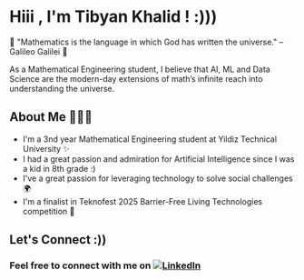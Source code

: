 # Hiii , I'm Tibyan Khalid ! :)))

🧠 "Mathematics is the language in which God has written the universe."
– Galileo Galilei 🌌

As a Mathematical Engineering student, I believe that AI, ML and Data Science are
the modern-day extensions of math’s infinite reach into understanding the universe.

## About Me 🙋🏾‍♀️

- I'm a 3nd year Mathematical Engineering student at Yildiz Technical University ✨
- I had a great passion and admiration for Artificial Intelligence since 
I was a kid in 8th grade :)
- I've a great passion for leveraging technology to solve social challenges 🌍
- I'm a finalist in Teknofest 2025 Barrier-Free Living Technologies competition 🚀

## Let's Connect :))

### Feel free to connect with me on [![LinkedIn](https://tinyurl.com/bdz848dw)](https://www.linkedin.com/in/tibyankhalid?utm_source=share&utm_campaign=share_via&utm_content=profile&utm_medium=ios_app)
